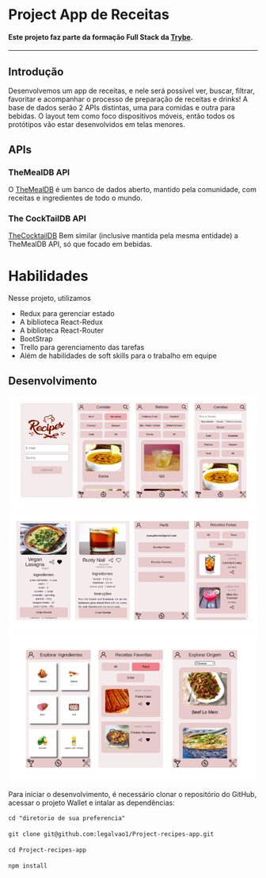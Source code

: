 # Project App de Receitas
#### Este projeto faz parte da formação Full Stack da <a href="https://www.betrybe.com/">Trybe</a>.
---

## Introdução
 Desenvolvemos um app de receitas, e nele será possível ver, buscar, filtrar, favoritar e acompanhar o processo de preparação de receitas e drinks!
A base de dados serão 2 APIs distintas, uma para comidas e outra para bebidas.
O layout tem como foco dispositivos móveis, então todos os protótipos vão estar desenvolvidos em telas menores.

## APIs

### TheMealDB API

O [TheMealDB](https://www.themealdb.com/) é um banco de dados aberto, mantido pela comunidade, com receitas e ingredientes de todo o mundo.


### The CockTailDB API

[TheCocktailDB](https://www.thecocktaildb.com) Bem similar (inclusive mantida pela mesma entidade) a TheMealDB API, só que focado em bebidas.



# Habilidades

Nesse projeto, utilizamos

  - Redux para gerenciar estado
  - A biblioteca React-Redux
  - A biblioteca React-Router
  - BootStrap
  - Trello para gerenciamento das tarefas
  - Além de habilidades de soft skills para o trabalho em equipe

## Desenvolvimento

![image](parte1.png)
![image](parte2.png)
![image](parte3.png)


Para iniciar o desenvolvimento, é necessário clonar o repositório do GitHub, acessar o projeto Wallet e intalar as dependências:
```shell
cd "diretorio de sua preferencia"

git clone git@github.com:legalvao1/Project-recipes-app.git

cd Project-recipes-app

npm install

